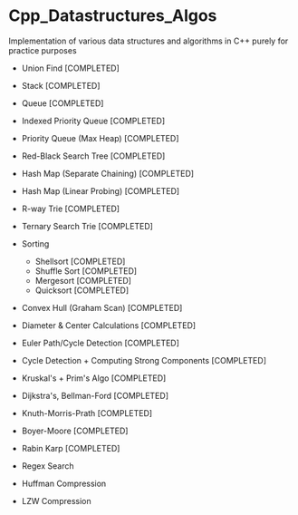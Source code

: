# Cpp_Datastructures_Algos
Implementation of various data structures and algorithms in C++ purely for practice purposes
- Union Find [COMPLETED]
- Stack [COMPLETED]
- Queue [COMPLETED]
- Indexed Priority Queue [COMPLETED]
- Priority Queue (Max Heap) [COMPLETED]
- Red-Black Search Tree [COMPLETED]
- Hash Map (Separate Chaining) [COMPLETED]
- Hash Map (Linear Probing) [COMPLETED]
- R-way Trie [COMPLETED]
- Ternary Search Trie [COMPLETED]

- Sorting
	- Shellsort [COMPLETED]
	- Shuffle Sort [COMPLETED]
	- Mergesort [COMPLETED]
	- Quicksort [COMPLETED]
- Convex Hull (Graham Scan) [COMPLETED]
- Diameter & Center Calculations [COMPLETED]
- Euler Path/Cycle Detection [COMPLETED]
- Cycle Detection + Computing Strong Components [COMPLETED]
- Kruskal's + Prim's Algo [COMPLETED]
- Dijkstra's, Bellman-Ford [COMPLETED]
- Knuth-Morris-Prath [COMPLETED]
- Boyer-Moore [COMPLETED]
- Rabin Karp [COMPLETED]
- Regex Search
- Huffman Compression
- LZW Compression